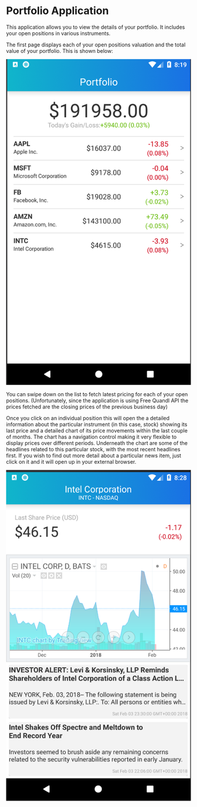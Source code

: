 # Portfolio Application

This application allows you to view the details of your portfolio. It includes your open positions in various instruments.

The first page displays each of your open positions valuation and the total value of your portfolio. This is shown below:

![alt tag](images/mainScreen.png)

You can swipe down on the list to fetch latest pricing for each of your open positions. 
(Unfortunately, since the application is using Free Quandl API the prices fetched are the closing prices of the previous business day)

Once you click on an individual position this will open the a detailed information about the particular instrument (in this case, stock) showing its last price and a detailed chart of its price movements within the last couple of months. The chart has a navigation control making it very flexible to display prices over different periods. Underneath the chart are some of the headlines related to this particular stock, with the most recent headlines first. If you wish to find out more detail about a particular news item, just click on it and it will open up in your external browser.

![alt tag](images/secondScreen.png)
